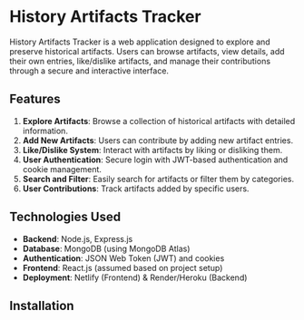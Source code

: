 # History Artifacts Tracker  

History Artifacts Tracker is a web application designed to explore and preserve historical artifacts. Users can browse artifacts, view details, add their own entries, like/dislike artifacts, and manage their contributions through a secure and interactive interface.  

## Features  

1. **Explore Artifacts**: Browse a collection of historical artifacts with detailed information.  
2. **Add New Artifacts**: Users can contribute by adding new artifact entries.  
3. **Like/Dislike System**: Interact with artifacts by liking or disliking them.  
4. **User Authentication**: Secure login with JWT-based authentication and cookie management.  
5. **Search and Filter**: Easily search for artifacts or filter them by categories.  
6. **User Contributions**: Track artifacts added by specific users.  

## Technologies Used  

- **Backend**: Node.js, Express.js  
- **Database**: MongoDB (using MongoDB Atlas)  
- **Authentication**: JSON Web Token (JWT) and cookies  
- **Frontend**: React.js (assumed based on project setup)  
- **Deployment**: Netlify (Frontend) & Render/Heroku (Backend)  

## Installation  



 
